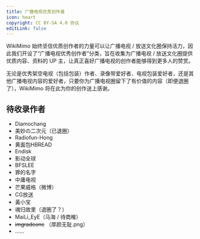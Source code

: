 ```yaml
---
title: 广播电视优秀创作者
icon: heart
copyright: CC BY-SA 4.0 协议
editLink: false
---
```


WikiMimo 始终坚信优质创作者的力量可以让广播电视 / 放送文化圈保持活力，因此我们开设了“广播电视优秀创作者”分类，旨在收集为广播电视 / 放送文化圈提供优质内容、资料的 UP 主，让真正喜好广播电视的创作者能够得到更多人的赞赏。

无论是优秀架空电视（包括包装）作者、录像带爱好者、电视包装爱好者，还是其他广播电视内容的爱好者，只要你为广播电视圈留下了有价值的内容（即便退圈了），WikiMimo 将在此为你的创作送上感谢。

## 待收录作者

- Diamochang
- 美妙の二次元（已退圈）
- Radiofun-Hong
- 黄面包HBREAD
- Endisk
- 影动全球
- BFSLEE
- 罪的名字
- 中庸电视
- 芒果威格（微博）
- CG放送
- 黃小宝
- 魂归故里（退圈了？）
- MaiLi_EyE（马海 / 待商榷）
- ~~imgradeone~~ （厚颜无耻.png）
- ……
<!-- - BaiVideo（他又不是广播电视爱好者） -->

